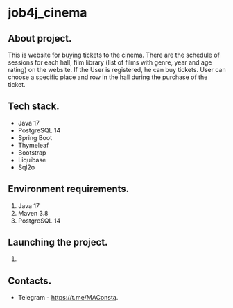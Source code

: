 # job4j_cinema

About project.
--------------
This is website for buying tickets to the cinema. There are the schedule of sessions for each hall, film library (list of films with genre, year and age rating) on the website. If the User is registered, he can buy tickets. User can choose a specific place and row in the hall during the purchase of the ticket.

Tech stack.
--------------
- Java 17
- PostgreSQL 14
- Spring Boot
- Thymeleaf
- Bootstrap
- Liquibase
- Sql2o

Environment requirements.
------------------------
1. Java 17
2. Maven 3.8
3. PostgreSQL 14

Launching the project.
---------------------
1. 

Contacts.
--------
- Telegram - https://t.me/MAConsta.